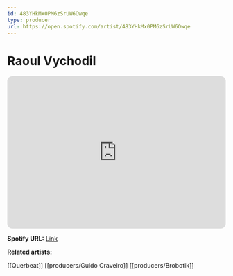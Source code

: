 ```yaml
---
id: 483YHkMx0PM6zSrUW6Owqe
type: producer
url: https://open.spotify.com/artist/483YHkMx0PM6zSrUW6Owqe
---
```

# Raoul Vychodil

<iframe style="border-radius:12px" src="https://open.spotify.com/embed/artist/483YHkMx0PM6zSrUW6Owqe" width="100%" height="352" frameBorder="0" allowfullscreen="" allow="autoplay; clipboard-write; encrypted-media; fullscreen; picture-in-picture" loading="lazy"></iframe>

**Spotify URL:** [Link](https://open.spotify.com/artist/483YHkMx0PM6zSrUW6Owqe)

**Related artists:**

[[Querbeat]]
[[producers/Guido Craveiro]]
[[producers/Brobotik]]

